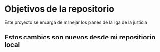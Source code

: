 # Objetivos de la repositorio

Este proyecto se encarga de manejar los planes de la liga de la justicia


## Estos cambios son nuevos desde mi repositiorio local